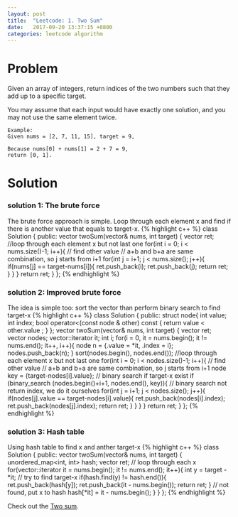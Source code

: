 ```yaml
---
layout: post
title:  "Leetcode: 1. Two Sum"
date:   2017-09-20 13:37:15 +0800
categories: leetcode algorithm
---
```

# Problem
Given an array of integers, return indices of the two numbers such that they add up to a specific target.

You may assume that each input would have exactly one solution, and you may not use the same element twice.
```
Example:
Given nums = [2, 7, 11, 15], target = 9,

Because nums[0] + nums[1] = 2 + 7 = 9,
return [0, 1].
```

# Solution

### solution 1: The brute force
The brute force approach is simple. Loop through each element x and find if there is another value that equals to target-x.
{% highlight c++ %}
class Solution {
public:
    vector<int> twoSum(vector<int>& nums, int target) {
        vector<int> ret;
        //loop through each element x but not last one
        for(int i = 0; i < nums.size()-1; i++){
        	// find other value
        	// a+b and b+a are same combination, so j starts from i+1
      	 	for(int j = i+1; j < nums.size(); j++){
                if(nums[j] == target-nums[i]){
                    ret.push_back(i);
                    ret.push_back(j);
                    return ret;
                }
            }
        }
        return ret;
    }
};
{% endhighlight %}

### solution 2: Improved brute force
The idea is simple too: sort the vector than perform binary search to find target-x
{% highlight c++ %}
class Solution {
public:
    struct node{
        int value;
        int index;
        bool operator<(const node & other) const
        {
            return value < other.value ;
        }
    };
    vector<int> twoSum(vector<int>& nums, int target) {
        vector<int> ret;
        vector<node> nodes;
        vector<int>::iterator it;
        int i;
        for(i = 0, it = nums.begin(); it != nums.end(); it++, i++){
            node n = {.value = *it, .index = i};
            nodes.push_back(n);
        }
        sort(nodes.begin(), nodes.end());
        //loop through each element x but not last one
        for(int i = 0; i < nodes.size()-1; i++){
        	// find other value
        	// a+b and b+a are same combination, so j starts from i+1
            node key = {target-nodes[i].value};
            // binary search if target-x exist
        	if (binary_search (nodes.begin()+i+1, nodes.end(), key)){
                // binary search not return index, we do it ourselves
	      	 	for(int j = i+1; j < nodes.size(); j++){
	                if(nodes[j].value == target-nodes[i].value){
	                    ret.push_back(nodes[i].index);
	                    ret.push_back(nodes[j].index);
	                    return ret;
	                }
	            }
            }
        }
        return ret;
    }
};
{% endhighlight %}

### solution 3: Hash table
Using hash table to find x and anther target-x
{% highlight c++ %}
class Solution {
public:
    vector<int> twoSum(vector<int>& nums, int target) {
        unordered_map<int, int> hash;
        vector<int> ret;
        // loop through each x
        for(vector<int>::iterator it = nums.begin(); it != nums.end(); it++){
            int y = target - *it;
            // try to find target-x
            if(hash.find(y) != hash.end()){
                ret.push_back(hash[y]);
                ret.push_back(it - nums.begin());
                return ret;
            }
            // not found, put x to hash
            hash[*it] = it - nums.begin();
        }
    }
};
{% endhighlight %}

Check out the [Two sum].

[Two sum]: https://leetcode.com/problems/two-sum/description/
